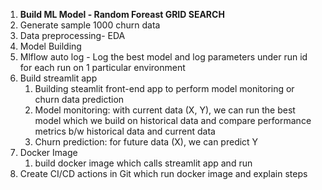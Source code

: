 1. **Build ML Model - Random Foreast GRID SEARCH**
  1. Generate sample 1000 churn data
  2. Data preprocessing- EDA
  3. Model Building
  4. Mlflow auto log - Log the best model and log parameters under run id for each run on 1 particular environment
2. Build streamlit app
    1. Building steamlit front-end app to perform model monitoring or churn data prediction
    2. Model monitoring: with current data (X, Y), we can run the best model which we build on historical data and compare performance metrics b/w historical data and current data
    3. Churn prediction: for future data (X), we can predict Y
3. Docker Image
    1. build docker image which calls streamlit app and run
4. Create CI/CD actions in Git which run docker image and explain steps 
